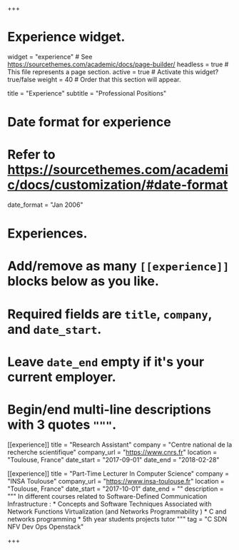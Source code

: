 +++
# Experience widget.
widget = "experience"  # See https://sourcethemes.com/academic/docs/page-builder/
headless = true  # This file represents a page section.
active = true  # Activate this widget? true/false
weight = 40  # Order that this section will appear.

title = "Experience"
subtitle = "Professional Positions"

# Date format for experience
#   Refer to https://sourcethemes.com/academic/docs/customization/#date-format
date_format = "Jan 2006"

# Experiences.
#   Add/remove as many `[[experience]]` blocks below as you like.
#   Required fields are `title`, `company`, and `date_start`.
#   Leave `date_end` empty if it's your current employer.
#   Begin/end multi-line descriptions with 3 quotes `"""`.
[[experience]]
  title = "Research Assistant"
  company = "Centre national de la recherche scientifique"
  company_url = "https://www.cnrs.fr"
  location = "Toulouse, France"
  date_start = "2017-09-01"
  date_end = "2018-02-28"

[[experience]]
  title = "Part-Time Lecturer In Computer Science"
  company = "INSA Toulouse"
  company_url = "https://www.insa-toulouse.fr"
  location = "Toulouse, France"
  date_start = "2017-10-01"
  date_end = ""
  description = """
    In different courses related to Software-Defined Communication Infrastructure :
    * Concepts and Software Techniques Associated with Network Functions Virtualization (and Networks Programmability )
    *  C and networks programming
    * 5th year students projects tutor
    """
  tag = "C SDN NFV Dev Ops Openstack"
  

+++
